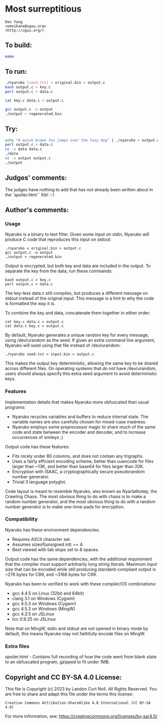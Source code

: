 # Most surreptitious

    Don Yang  
    <omoikane@uguu.org>  
    <http://uguu.org/>  

## To build:

```sh
make
```

## To run:

```sh
./nyaruko [seed.txt] < original.bin > output.c
bash output.c > key.c
perl output.c > data.c

cat key.c data.c > output.c

gcc output.c -o output
./output > regenerated.bin
```

## Try:

```sh
echo "A quick brown fox jumps over the lazy dog" | ./nyaruko > output.c
perl output.c > data.c
cc -o data data.c
./data
cc -o output output.c
./output
```

## Judges' comments:

The judges have nothing to add that has not already been written
about in the `spoiler.html`` file!  :-)

## Author's comments:

### Usage

Nyaruko is a binary to text filter.  Given some input on stdin,
Nyaruko will produce C code that reproduces this input on stdout:

    ./nyaruko < original.bin > output.c
    gcc output.c -o output
    ./output > regenerated.bin

Output is encrypted, but both key and data are included in the output.
To separate the key from the data, run these commands:

    bash output.c > key.c
    perl output.c > data.c

The key-less data.c still compiles, but produces a different message
on stdout instead of the original input.  This message is a hint to
why the code is formatted the way it is.

To combine the key and data, concatenate them together in either
order:

    cat key.c data.c > output.c
    cat data.c key.c > output.c

By default, Nyaruko generates a unique random key for every message,
using /dev/urandom as the seed.  If given an extra command line
argument, Nyaruko will seed using that file instead of /dev/urandom:

    ./nyaruko seed.txt < input.bin > output.c

This makes the output key deterministic, allowing the same key to be
shared across different files.  On operating systems that do not have
/dev/urandom, users should always specify this extra seed argument to
avoid deterministic keys.

### Features

Implementation details that makes Nyaruko more obfuscated than usual
programs:

   * Nyaruko recycles variables and buffers to reduce internal state.
     The variable names are also carefully chosen for mixed-case
     madness.
   * Nyaruko employs some preprocessor magic to share much of the same
     code and state between the encoder and decoder, and to increase
     occurrences of smileys ;)

Output code has these features:

   * Fits nicely under 80 columns, and does not contain any trigraphs.
   * Uses a fairly efficient encoding scheme, better than uuencode for
     files larger than ~13K, and better than base64 for files larger
     than 20K.
   * Encryption with ISAAC, a cryptographically secure pseudorandom
     number generator.
   * Trivial 3 language polyglot.

Code layout is meant to resemble Nyaruko, also known as Nyarlathotep,
the Crawling Chaos.  The most obvious thing to do with chaos is to
make a random number generator, and the most obvious thing to do with
a random number generator is to make one-time-pads for encryption.

### Compatibility

Nyaruko has these environment dependencies:

   * Requires ASCII character set.
   * Assumes sizeof(unsigned int) == 4.
   * Best viewed with tab stops set to 8 spaces.

Output code has the same dependencies, with the additional
requirement that the compiler must support arbitrarily long string
literals.  Maximum input size that can be encoded while still
producing standard-compliant output is ~276 bytes for C89, and ~3168
bytes for C99.

Nyaruko has been to verified to work with these compiler/OS
combinations:

   * gcc 4.4.5 on Linux (32bit and 64bit)
   * clang 3.1 on Windows (Cygwin)
   * gcc 4.5.3 on Windows (Cygwin)
   * gcc 4.5.3 on Windows (MingW)
   * gcc 4.3.5 on JSLinux
   * tcc 0.9.25 on JSLinux

Note that on MingW, stdin and stdout are not opened in binary mode by
default, this means Nyaruko may not faithfully encode files on MingW.

### Extra files

spoiler.html - Contains full recording of how the code went from
blank state to an obfuscated program, gzipped to fit under 1MB.

## Copyright and CC BY-SA 4.0 License:

This file is Copyright (c) 2023 by Landon Curt Noll.  All Rights Reserved.
You are free to share and adapt this file under the terms this license:

    Creative Commons Attribution-ShareAlike 4.0 International (CC BY-SA 4.0)

For more information, see: https://creativecommons.org/licenses/by-sa/4.0/
